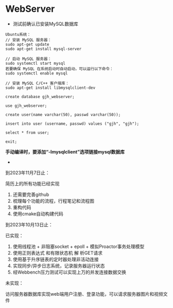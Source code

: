 # WebServer

- 测试前确认已安装MySQL数据库

```
Ubuntu系统：
// 安装 MySQL 服务器：
sudo apt-get update
sudo apt-get install mysql-server

// 启动 MySQL 服务器：
sudo systemctl start mysql
若要确保 MySQL 在系统启动时自动启动，可以运行以下命令：
sudo systemctl enable mysql

// 安装 MySQL C/C++ 客户端库：
sudo apt-get install libmysqlclient-dev
```

```
create database gjh_webserver;

use gjh_webserver;

create user(name varchar(50), passwd varchar(50));

insert into user (username, passwd) values ("gjh", "gjh");

select * from user;

exit;
```

**手动编译时，要添加“-lmysqlclient”选项链接mysql数据库**


- 

到2023年11月7日止：

简历上的所有功能已经实现

1. 还需要完善github
2. 梳理每个功能的流程，行程笔记和流程图
3. 重构代码
4. 使用cmake自动构建代码

到2023年10月13日止：

已实现：

1. 使用线程池 + 非阻塞socket + epoll + 模拟Proactor事务处理模型
2. 使用正则表达式 和有限状态机 解 析GET请求
3. 使用基于升序链表的定时器处理非活动连接
4. 实现同步/异步日志系统，记录服务器运行状态
5. 经Webbench压力测试可以实现上万的并发连接数据交换

未实现：

访问服务器数据库实现web端用户注册、登录功能，可以请求服务器图片和视频文件
